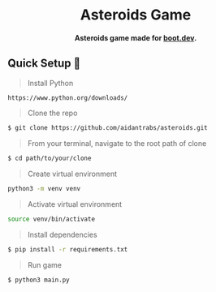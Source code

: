 <div align="center">

# Asteroids Game
                                               
#### Asteroids game made for [boot.dev](https://boot.dev).

</div>


## Quick Setup :hammer:

> Install Python
```sh
https://www.python.org/downloads/
```

> Clone the repo
```sh
$ git clone https://github.com/aidantrabs/asteroids.git
```

> From your terminal, navigate to the root path of clone
```sh
$ cd path/to/your/clone
```

> Create virtual environment
```sh
python3 -m venv venv
```

> Activate virtual environment
```sh
source venv/bin/activate
```

> Install dependencies
```sh
$ pip install -r requirements.txt
```

> Run game
```sh
$ python3 main.py
```
